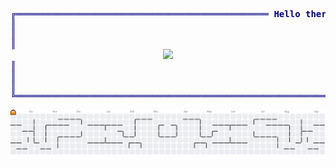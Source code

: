 <p align="center">
<pre style="font-family:Menlo,'DejaVu Sans Mono',consolas,'Courier New',monospace">
<span style="color: #000080; font-weight: bold">╔════════════════════════════════════════════════ Hello there ══════════════════════════════════════════════╗</span>
<span style="color: #000080; font-weight: bold">║</span>                                                                                                           <span style="color: #000080; font-weight: bold">║</span>
<span style="color: #000080; font-weight: bold">║</span>                                                                                                           <span style="color: #000080; font-weight: bold">║</span>
<span style="color: #000080; font-weight: bold">║</span>                                                                                                           <span style="color: #000080; font-weight: bold">║</span>
                             <a href="https://skillicons.dev"><img src="https://skillicons.dev/icons?i=debian,bash,cpp,cmake,py,docker,git,jenkins,azure,gcp,workers,nginx&perline=6" /></a>                            
<span style="color: #000080; font-weight: bold">║</span>                                                                                                           <span style="color: #000080; font-weight: bold">║</span>
<span style="color: #000080; font-weight: bold">║</span>                                                                                                           <span style="color: #000080; font-weight: bold">║</span>
<span style="color: #000080; font-weight: bold">║</span>                                                                                                           <span style="color: #000080; font-weight: bold">║</span>
<span style="color: #000080; font-weight: bold">╚═══════════════════════════════════════════════════════════════════════════════════════════════════════════╝</span>
</pre>
</p>


<picture>
    <source media="(prefers-color-scheme: dark)" srcset="https://raw.githubusercontent.com/ankalaric/ankalaric/output/pacman-contribution-graph-dark.svg">
    <source media="(prefers-color-scheme: light)" srcset="https://raw.githubusercontent.com/ankalaric/ankalaric/output/pacman-contribution-graph.svg">
    <img alt="pacman contribution graph" src="https://raw.githubusercontent.com/ankalaric/ankalaric/output/pacman-contribution-graph.svg">
</picture>
